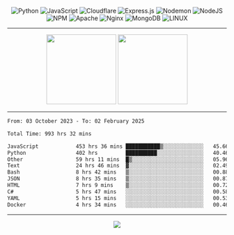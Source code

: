 <div align="center">
  
![Python](https://img.shields.io/badge/python-3670A0?style=for-the-badge&logo=python&logoColor=ffdd54) ![JavaScript](https://img.shields.io/badge/javascript-%23323330.svg?style=for-the-badge&logo=javascript&logoColor=%23F7DF1E) ![Cloudflare](https://img.shields.io/badge/Cloudflare-F38020?style=for-the-badge&logo=Cloudflare&logoColor=white) ![Express.js](https://img.shields.io/badge/express.js-%23404d59.svg?style=for-the-badge&logo=express&logoColor=%2361DAFB) ![Nodemon](https://img.shields.io/badge/NODEMON-%23323330.svg?style=for-the-badge&logo=nodemon&logoColor=%BBDEAD) ![NodeJS](https://img.shields.io/badge/node.js-6DA55F?style=for-the-badge&logo=node.js&logoColor=white) ![NPM](https://img.shields.io/badge/NPM-%23CB3837.svg?style=for-the-badge&logo=npm&logoColor=white) ![Apache](https://img.shields.io/badge/apache-%23D42029.svg?style=for-the-badge&logo=apache&logoColor=white) ![Nginx](https://img.shields.io/badge/nginx-%23009639.svg?style=for-the-badge&logo=nginx&logoColor=white) ![MongoDB](https://img.shields.io/badge/MongoDB-%234ea94b.svg?style=for-the-badge&logo=mongodb&logoColor=white) ![LINUX](https://img.shields.io/badge/Linux-FCC624?style=for-the-badge&logo=linux&logoColor=black)

---


<img src="https://github-readme-streak-stats.herokuapp.com/?user=anotherrandomonline&theme=react" height="160"/>
  
<img src="https://github-readme-stats.vercel.app/api?username=anotherrandomonline&show_icons=true&include_all_commits=true&theme=react" height="160"/>
</div>

---

<!--START_SECTION:waka-->

```txt
From: 03 October 2023 - To: 02 February 2025

Total Time: 993 hrs 32 mins

JavaScript            453 hrs 36 mins ███████████▒░░░░░░░░░░░░░   45.66 %
Python                402 hrs         ██████████░░░░░░░░░░░░░░░   40.46 %
Other                 59 hrs 11 mins  █▒░░░░░░░░░░░░░░░░░░░░░░░   05.96 %
Text                  24 hrs 46 mins  ▓░░░░░░░░░░░░░░░░░░░░░░░░   02.49 %
Bash                  8 hrs 42 mins   ▒░░░░░░░░░░░░░░░░░░░░░░░░   00.88 %
JSON                  8 hrs 35 mins   ▒░░░░░░░░░░░░░░░░░░░░░░░░   00.87 %
HTML                  7 hrs 9 mins    ▒░░░░░░░░░░░░░░░░░░░░░░░░   00.72 %
C#                    5 hrs 47 mins   ░░░░░░░░░░░░░░░░░░░░░░░░░   00.58 %
YAML                  5 hrs 15 mins   ░░░░░░░░░░░░░░░░░░░░░░░░░   00.53 %
Docker                4 hrs 34 mins   ░░░░░░░░░░░░░░░░░░░░░░░░░   00.46 %
```

<!--END_SECTION:waka-->

---

<div align="center">
  
![](https://github-profile-trophy.vercel.app/?username=anotherrandomonline&theme=darkhub&no-frame=true&no-bg=true&margin-w=4)

</div>
